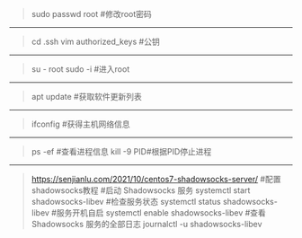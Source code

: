 >sudo passwd root #修改root密码
----
>cd .ssh
>vim authorized_keys #公钥
---
>su - root 
>sudo -i #进入root
---
>apt update #获取软件更新列表
---
>ifconfig #获得主机网络信息
---
>ps -ef #查看进程信息
>kill -9 PID#根据PID停止进程
---
>https://senjianlu.com/2021/10/centos7-shadowsocks-server/ #配置shadowsocks教程
> #启动 Shadowsocks 服务
>systemctl start shadowsocks-libev
>#检查服务状态
>systemctl status shadowsocks-libev
>#服务开机自启
>systemctl enable shadowsocks-libev
>#查看 Shadowsocks 服务的全部日志
>journalctl -u shadowsocks-libev

<!--stackedit_data:
eyJoaXN0b3J5IjpbLTU2MTIzNTAzNSwxMTI4OTQ4NTkwLC0xNz
M3NTcyMjQ4LC0xMDE4NDYwMDUyLC01MjEwNTI3ODYsLTE0Mjg3
MzE0OTldfQ==
-->